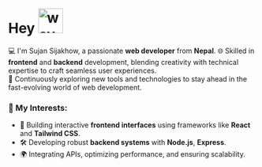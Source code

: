 # Hey <img src="https://github.com/user-attachments/assets/19188b8b-f17e-4af8-8e53-4b6940447c37" alt="wave" style="width:50px; height:50px;">



💻 I'm Sujan Sijakhow, a passionate **web developer** from **Nepal**. 
🌐 Skilled in **frontend** and **backend** development, blending creativity with technical expertise to craft seamless user experiences.  
🚀 Continuously exploring new tools and technologies to stay ahead in the fast-evolving world of web development.  



### 🌟 My Interests:
- 🎨 Building interactive **frontend interfaces** using frameworks like **React** and **Tailwind CSS**.
- 🛠️ Developing robust **backend systems** with **Node.js**, **Express**.
- 🌍 Integrating APIs, optimizing performance, and ensuring scalability.


